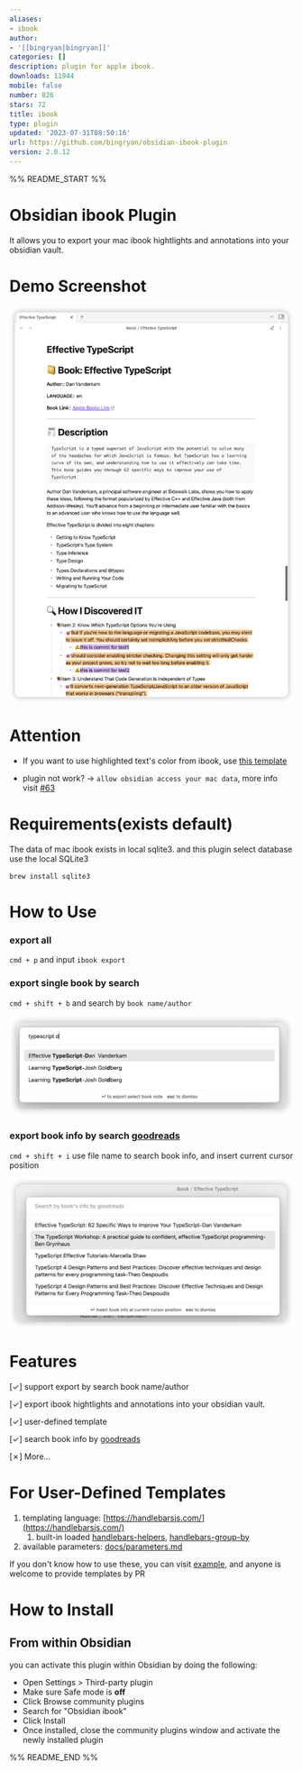```yaml
---
aliases:
- ibook
author:
- '[[bingryan|bingryan]]'
categories: []
description: plugin for apple ibook.
downloads: 11944
mobile: false
number: 826
stars: 72
title: ibook
type: plugin
updated: '2023-07-31T08:50:16'
url: https://github.com/bingryan/obsidian-ibook-plugin
version: 2.0.12
---
```


%% README_START %%

# Obsidian ibook Plugin

It allows you to export your mac ibook hightlights and annotations into your obsidian vault.

# Demo Screenshot

![](https://raw.githubusercontent.com/bingryan/obsidian-ibook-plugin/HEAD/docs/images/screenshot-5.png)

# Attention

- If you want to use highlighted text's color from ibook, use  [this template](https://github.com/bingryan/obsidian-ibook-plugin/blob/master/docs/example.md#ibook-selected-colors)

- plugin not work? -> `allow obsidian access your mac data`, more info visit [#63](https://github.com/bingryan/obsidian-ibook-plugin/issues/63)

# Requirements(exists default)

The data of mac ibook exists in local sqlite3. and this plugin select database use the local SQLite3

```shell
brew install sqlite3
```

# How to Use

### export all

`cmd + p` and input `ibook export`

### export single book by search

`cmd + shift + b` and search by `book name/author`

![](https://raw.githubusercontent.com/bingryan/obsidian-ibook-plugin/HEAD/docs/images/screenshot-3.png)

### export book info by search [goodreads](https://www.goodreads.com/)

`cmd + shift + i` use file name to search book info, and insert current cursor position

![](https://raw.githubusercontent.com/bingryan/obsidian-ibook-plugin/HEAD/docs/images/screenshot-4.png)

# Features

[✓] support export by search book name/author

[✓] export ibook hightlights and annotations into your obsidian vault.

[✓] user-defined template

[✓] search book info by [goodreads](https://www.goodreads.com/)

[✗] More...

# For User-Defined Templates

1. templating language: [https://handlebarsjs.com/](https://handlebarsjs.com/)
   1. built-in loaded [handlebars-helpers](https://github.com/helpers/handlebars-helpers), [handlebars-group-by](https://github.com/shannonmoeller/handlebars-group-by)
2. available parameters: [docs/parameters.md](docs/parameters.md)

If you don't know how to use these, you can visit [example](docs/example.md), and anyone is welcome to provide templates by PR

# How to Install
## From within Obsidian

you can activate this plugin within Obsidian by doing the following:

- Open Settings > Third-party plugin
- Make sure Safe mode is **off**
- Click Browse community plugins
- Search for "Obsidian ibook"
- Click Install
- Once installed, close the community plugins window and activate the newly installed plugin


%% README_END %%